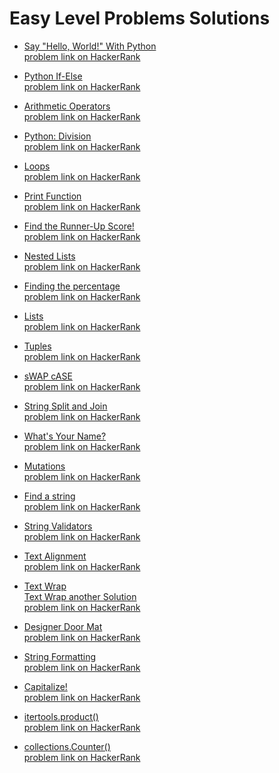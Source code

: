 #  Easy Level Problems Solutions
-  [Say "Hello, World!" With Python](https://github.com/ShaadyEmad/HackerRank-Python-Solutions/blob/main/Easy/01.%20Say%20%22Hello%2C%20World!%22%20With%20Python.py)\
[problem link on HackerRank](https://www.hackerrank.com/challenges/py-hello-world/problem?isFullScreen=true)

-  [Python If-Else](https://github.com/ShaadyEmad/HackerRank-Python-Solutions/blob/main/Easy/02.%20Python%20If-Else.py)\
[problem link on HackerRank](https://www.hackerrank.com/challenges/py-if-else/problem?isFullScreen=true)

-  [Arithmetic Operators](https://github.com/ShaadyEmad/HackerRank-Python-Solutions/blob/main/Easy/03.%20Arithmetic%20Operators.py)\
[problem link on HackerRank](https://www.hackerrank.com/challenges/python-arithmetic-operators/problem?isFullScreen=true)

-  [Python: Division](https://github.com/ShaadyEmad/HackerRank-Python-Solutions/blob/main/Easy/04.%20Python:%20Division.py)\
[problem link on HackerRank](https://www.hackerrank.com/challenges/python-division?isFullScreen=true)

-  [Loops](https://github.com/ShaadyEmad/HackerRank-Python-Solutions/blob/main/Easy/05.%20Loops.py)\
[problem link on HackerRank](https://www.hackerrank.com/challenges/python-loops?isFullScreen=true)

-  [Print Function](https://github.com/ShaadyEmad/HackerRank-Python-Solutions/blob/main/Easy/06.%20Print%20Function.py)\
[problem link on HackerRank](https://www.hackerrank.com/challenges/python-print?isFullScreen=true)

-  [Find the Runner-Up Score!](https://github.com/ShaadyEmad/HackerRank-Python-Solutions/blob/main/Easy/07.%20Find%20the%20Runner-Up%20Score!.py)\
[problem link on HackerRank](https://www.hackerrank.com/challenges/find-second-maximum-number-in-a-list?isFullScreen=true)

-  [Nested Lists](https://github.com/ShaadyEmad/HackerRank-Python-Solutions/blob/main/Easy/08.%20Nested%20Lists.py)\
[problem link on HackerRank](https://www.hackerrank.com/challenges/nested-list?isFullScreen=true)

-  [Finding the percentage](https://github.com/ShaadyEmad/HackerRank-Python-Solutions/blob/main/Easy/09.%20Finding%20the%20percentage.py)\
[problem link on HackerRank](https://www.hackerrank.com/challenges/finding-the-percentage?isFullScreen=true)

-  [Lists](https://github.com/ShaadyEmad/HackerRank-Python-Solutions/blob/main/Easy/10.%20Lists.py)\
[problem link on HackerRank](https://www.hackerrank.com/challenges/python-lists/problem?isFullScreen=true)

-  [Tuples](https://github.com/ShaadyEmad/HackerRank-Python-Solutions/blob/main/Easy/11.%20Tuples.py)\
[problem link on HackerRank](https://www.hackerrank.com/challenges/python-tuples/problem?isFullScreen=true)

-  [sWAP cASE](https://github.com/ShaadyEmad/HackerRank-Python-Solutions/blob/main/Easy/12.%20sWAP%20cASE.py)\
[problem link on HackerRank](https://www.hackerrank.com/challenges/swap-case/problem?isFullScreen=true)

-  [String Split and Join](https://github.com/ShaadyEmad/HackerRank-Python-Solutions/blob/main/Easy/13.%20String%20Split%20and%20Join.py)\
[problem link on HackerRank](https://www.hackerrank.com/challenges/python-string-split-and-join/problem?isFullScreen=true)

-  [What's Your Name?](https://github.com/ShaadyEmad/HackerRank-Python-Solutions/blob/main/Easy/14.%20What's%20Your%20Name%3F.py)\
[problem link on HackerRank](https://www.hackerrank.com/challenges/whats-your-name/problem?isFullScreen=true)

-  [Mutations](https://github.com/ShaadyEmad/HackerRank-Python-Solutions/blob/main/Easy/15.%20Mutations.py)\
[problem link on HackerRank](https://www.hackerrank.com/challenges/python-mutations/problem?isFullScreen=true)

-  [Find a string](https://github.com/ShaadyEmad/HackerRank-Python-Solutions/blob/main/Easy/16.%20Find%20a%20string.py)\
[problem link on HackerRank](https://www.hackerrank.com/challenges/find-a-string/problem?isFullScreen=true)

-  [String Validators](https://github.com/ShaadyEmad/HackerRank-Python-Solutions/blob/main/Easy/17.%20String%20Validators.py)\
[problem link on HackerRank](https://www.hackerrank.com/challenges/string-validators/problem?isFullScreen=true)

-  [Text Alignment](https://github.com/ShaadyEmad/HackerRank-Python-Solutions/blob/main/Easy/18.%20Text%20Alignment.py)\
[problem link on HackerRank](https://www.hackerrank.com/challenges/text-alignment/problem?isFullScreen=true)

-  [Text Wrap](https://github.com/ShaadyEmad/HackerRank-Python-Solutions/blob/main/Easy/19.%20Text%20Wrap%20(solution%201).py)\
[Text Wrap another Solution](https://github.com/ShaadyEmad/HackerRank-Python-Solutions/blob/main/Easy/19.%20Text%20Wrap%20(solution%202).py)\
[problem link on HackerRank](https://www.hackerrank.com/challenges/text-wrap/problem?isFullScreen=true)

-  [Designer Door Mat](https://github.com/ShaadyEmad/HackerRank-Python-Solutions/blob/main/Easy/20.%20Designer%20Door%20Mat.py)\
[problem link on HackerRank](https://www.hackerrank.com/challenges/designer-door-mat/problem?isFullScreen=true)

-  [String Formatting](https://github.com/ShaadyEmad/HackerRank-Python-Solutions/blob/main/Easy/21.%20String%20Formatting.py)\
[problem link on HackerRank](https://www.hackerrank.com/challenges/python-string-formatting/problem?isFullScreen=true)

-  [Capitalize!](https://github.com/ShaadyEmad/HackerRank-Python-Solutions/blob/main/Easy/23.%20Capitalize!.py)\
[problem link on HackerRank](https://www.hackerrank.com/challenges/capitalize/problem?isFullScreen=true)

-  [itertools.product()](https://github.com/ShaadyEmad/HackerRank-Python-Solutions/blob/main/Easy/24.%20itertools.product().py)\
[problem link on HackerRank](https://www.hackerrank.com/challenges/itertools-product/problem?isFullScreen=true)

-  [collections.Counter()](https://github.com/ShaadyEmad/HackerRank-Python-Solutions/blob/main/Easy/25.%20collections.Counter().py)\
[problem link on HackerRank](https://www.hackerrank.com/challenges/collections-counter/problem?isFullScreen=true)
